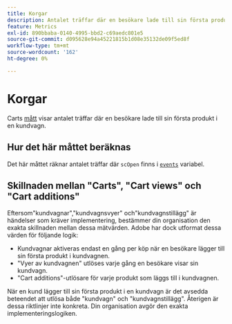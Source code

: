 ```yaml
---
title: Korgar
description: Antalet träffar där en besökare lade till sin första produkt i en kundvagn.
feature: Metrics
exl-id: 890bbaba-0140-4995-bbd2-c69aedc801e5
source-git-commit: d095628e94a45221815b1d08e35132de09f5ed8f
workflow-type: tm+mt
source-wordcount: '162'
ht-degree: 0%

---
```


# Korgar

Carts [mått](overview.md) visar antalet träffar där en besökare lade till sin första produkt i en kundvagn.

## Hur det här måttet beräknas

Det här måttet räknar antalet träffar där `scOpen` finns i [`events`](/help/implement/vars/page-vars/events/events-overview.md) variabel.

## Skillnaden mellan &quot;Carts&quot;, &quot;Cart views&quot; och &quot;Cart additions&quot;

Eftersom&quot;kundvagnar&quot;,&quot;kundvagnsvyer&quot; och&quot;kundvagnstillägg&quot; är händelser som kräver implementering, bestämmer din organisation den exakta skillnaden mellan dessa mätvärden. Adobe har dock utformat dessa värden för följande logik:

* Kundvagnar aktiveras endast en gång per köp när en besökare lägger till sin första produkt i kundvagnen.
* &quot;Vyer av kundvagnen&quot; utlöses varje gång en besökare visar sin kundvagn.
* &quot;Cart additions&quot;-utlösare för varje produkt som läggs till i kundvagnen.

När en kund lägger till sin första produkt i en kundvagn är det avsedda beteendet att utlösa både &quot;kundvagn&quot; och &quot;kundvagnstillägg&quot;. Återigen är dessa riktlinjer inte konkreta. Din organisation avgör den exakta implementeringslogiken.
